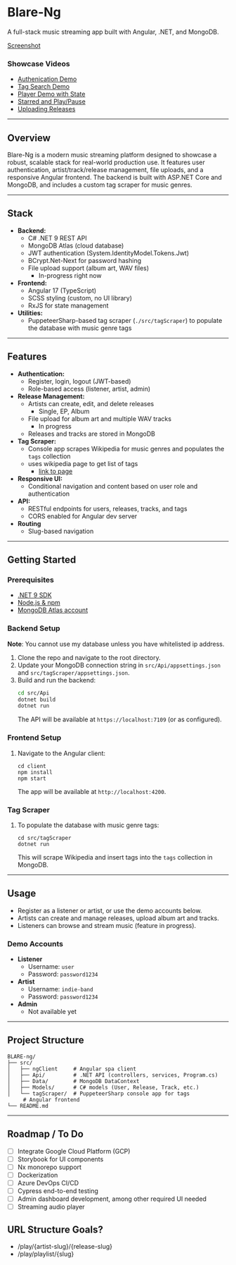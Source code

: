 # Blare-Ng
A full-stack music streaming app built with Angular, .NET, and MongoDB.

[Screenshot](https://raw.githubusercontent.com/zackmorgs/BLARE-ng/refs/heads/master/screenshot.png)

### Showcase Videos
- [Authenication Demo](https://youtu.be/pwUMDN9jguI)
- [Tag Search Demo](https:/youtu.be/3xKZGKWNLLA)
- [Player Demo with State](https://youtu.be/HCnFgaB2jvw) 
- [Starred and Play/Pause](https://youtu.be/GwmdDOCC_nE)
- [Uploading Releases](https://youtu.be/wWa3FLSop_Y)

---

## Overview
Blare-Ng is a modern music streaming platform designed to showcase a robust, scalable stack for real-world production use. It features user authentication, artist/track/release management, file uploads, and a responsive Angular frontend. The backend is built with ASP.NET Core and MongoDB, and includes a custom tag scraper for music genres.

---

## Stack
- **Backend:**
  - C# .NET 9 REST API
  - MongoDB Atlas (cloud database)
  - JWT authentication (System.IdentityModel.Tokens.Jwt)
  - BCrypt.Net-Next for password hashing
  - File upload support (album art, WAV files)
    - In-progress right now
- **Frontend:**
  - Angular 17 (TypeScript)
  - SCSS styling (custom, no UI library)
  - RxJS for state management
- **Utilities:**
  - PuppeteerSharp-based tag scraper (`./src/tagScraper`) to populate the database with music genre tags

---

## Features
- **Authentication:**
  - Register, login, logout (JWT-based)
  - Role-based access (listener, artist, admin)
- **Release Management:**
  - Artists can create, edit, and delete releases
    - Single, EP, Album
  - File upload for album art and multiple WAV tracks
    - In progress
  - Releases and tracks are stored in MongoDB
- **Tag Scraper:**
  - Console app scrapes Wikipedia for music genres and populates the `tags` collection
  - uses wikipedia page to get list of tags
    - [link to page](https://en.wikipedia.org/wiki/List_of_music_genres_and_styles)
- **Responsive UI:**
  - Conditional navigation and content based on user role and authentication
- **API:**
  - RESTful endpoints for users, releases, tracks, and tags
  - CORS enabled for Angular dev server
- **Routing**
  - Slug-based navigation
  
---

## Getting Started

### Prerequisites
- [.NET 9 SDK](https://dotnet.microsoft.com/en-us/download/dotnet/9.0)
- [Node.js & npm](https://nodejs.org/)
- [MongoDB Atlas account](https://www.mongodb.com/cloud/atlas)

### Backend Setup
**Note**: You cannot use my database unless you have whitelisted ip address.

1. Clone the repo and navigate to the root directory.
2. Update your MongoDB connection string in `src/Api/appsettings.json` and `src/tagScraper/appsettings.json`.
3. Build and run the backend:
   ```sh
   cd src/Api
   dotnet build
   dotnet run
   ```
   The API will be available at `https://localhost:7109` (or as configured).

### Frontend Setup
1. Navigate to the Angular client:
   ```
   cd client
   npm install
   npm start
   ```
   The app will be available at `http://localhost:4200`.

### Tag Scraper
1. To populate the database with music genre tags:
   ```
   cd src/tagScraper
   dotnet run
   ```
   This will scrape Wikipedia and insert tags into the `tags` collection in MongoDB.

---

## Usage
- Register as a listener or artist, or use the demo accounts below.
- Artists can create and manage releases, upload album art and tracks.
- Listeners can browse and stream music (feature in progress).

### Demo Accounts
- **Listener**
  - Username: `user`
  - Password: `password1234`
- **Artist**
  - Username: `indie-band`
  - Password: `password1234`
- **Admin**
  - Not available yet

---

## Project Structure
```
BLARE-ng/
├── src/
│   ├── ngClient     # Angular spa client
│   ├── Api/         # .NET API (controllers, services, Program.cs)
│   ├── Data/        # MongoDB DataContext
│   ├── Models/      # C# models (User, Release, Track, etc.)
│   └── tagScraper/  # PuppeteerSharp console app for tags
     # Angular frontend
└── README.md
```

---

## Roadmap / To Do
- [ ] Integrate Google Cloud Platform (GCP)
- [ ] Storybook for UI components
- [ ] Nx monorepo support
- [ ] Dockerization
- [ ] Azure DevOps CI/CD
- [ ] Cypress end-to-end testing
- [ ] Admin dashboard development, among other required UI needed
- [ ] Streaming audio player

## URL Structure Goals?
- /play/{artist-slug}/{release-slug}
- /play/playlist/{slug}
